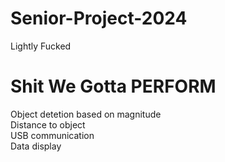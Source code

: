 # Senior-Project-2024
Lightly Fucked
# Shit We Gotta PERFORM
Object detetion based on magnitude\
Distance to object\
USB communication\
Data display
